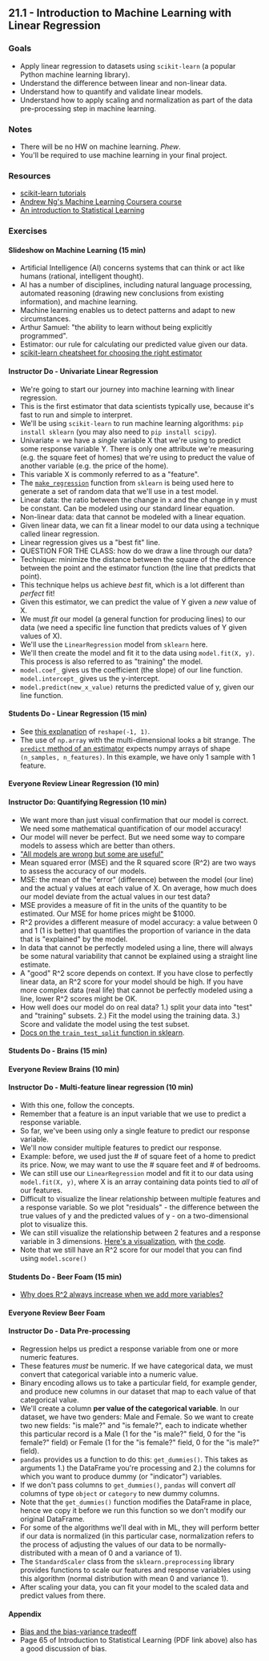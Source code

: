 ## 21.1 - Introduction to Machine Learning with Linear Regression

### Goals

* Apply linear regression to datasets using `scikit-learn` (a popular Python machine learning library).
* Understand the difference between linear and non-linear data.
* Understand how to quantify and validate linear models.
* Understand how to apply scaling and normalization as part of the data pre-processing step in machine learning.

### Notes

* There will be no HW on machine learning. *Phew*.
* You'll be required to use machine learning in your final project.

### Resources

* [scikit-learn tutorials](http://scikit-learn.org/stable/tutorial/index.html)
* [Andrew Ng's Machine Learning Coursera course](https://www.coursera.org/learn/machine-learning)
* [An introduction to Statistical Learning](http://www-bcf.usc.edu/~gareth/ISL/)

### Exercises

#### Slideshow on Machine Learning (15 min)

* Artificial Intelligence (AI) concerns systems that can think or act like humans (rational, intelligent thought).
* AI has a number of disciplines, including natural language processing, automated reasoning (drawing new conclusions from existing information), and machine learning.
* Machine learning enables us to detect patterns and adapt to new circumstances.
* Arthur Samuel: "the ability to learn without being explicitly programmed".
* Estimator: our rule for calculating our predicted value given our data.
* [scikit-learn cheatsheet for choosing the right estimator](http://scikit-learn.org/stable/tutorial/machine_learning_map/index.html)

#### Instructor Do - Univariate Linear Regression

* We're going to start our journey into machine learning with linear regression.
* This is the first estimator that data scientists typically use, because it's fast to run and simple to interpret.
* We'll be using `scikit-learn` to run machine learning algorithms: `pip install sklearn` (you may also need to `pip install scipy`).
* Univariate = we have a _single_ variable X that we're using to predict some response variable Y. There is only one attribute we're measuring (e.g. the square feet of homes) that we're using to preduct the value of another variable (e.g. the price of the home).
* This variable X is commonly referred to as a "feature".
* The [`make_regression`](http://scikit-learn.org/stable/modules/generated/sklearn.datasets.make_regression.html) function from `sklearn` is being used here to generate a set of random data that we'll use in a test model.
* Linear data: the ratio between the change in x and the change in y must be constant. Can be modeled using our standard linear equation.
* Non-linear data: data that cannot be modeled with a linear equation.
* Given linear data, we can fit a linear model to our data using a technique called linear regression.
* Linear regression gives us a "best fit" line.
* QUESTION FOR THE CLASS: how do we draw a line through our data?
* Technique: minimize the distance between the square of the difference between the point and the estimator function (the line that predicts that point).
* This technique helps us achieve *best* fit, which is a lot different than *perfect* fit!
* Given this estimator, we can predict the value of Y given a _new_ value of X.
* We must *fit* our model (a general function for producing lines) to our data (we need a specific line function that predicts values of Y given values of X).
* We'll use the `LinearRegression` model from `sklearn` here.
* We'll then create the model and fit it to the data using `model.fit(X, y)`. This process is also referred to as "training" the model.
* `model.coef_` gives us the coefficient (the slope) of our line function. `model.intercept_` gives us the y-intercept.
* `model.predict(new_x_value)` returns the predicted value of y, given our line function.

#### Students Do - Linear Regression (15 min)

* See [this explanation](https://stackoverflow.com/questions/18691084/what-does-1-mean-in-numpy-reshape) of `reshape(-1, 1)`.
* The use of `np.array` with the multi-dimensional looks a bit strange. The [`predict` method of an estimator](http://scikit-learn.org/stable/modules/generated/sklearn.linear_model.LinearRegression.html#sklearn.linear_model.LinearRegression.predict) expects numpy arrays of shape `(n_samples, n_features)`. In this example, we have only 1 sample with 1 feature.

#### Everyone Review Linear Regression (10 min)

#### Instructor Do: Quantifying Regression (10 min)

* We want more than just visual confirmation that our model is correct. We need some mathematical quantification of our model accuracy!
* Our model will never be perfect. But we need some way to compare models to assess which are better than others.
* ["All models are wrong but some are useful"](https://en.wikipedia.org/wiki/All_models_are_wrong)
* Mean squared error (MSE) and the R squared score (R^2) are two ways to assess the accuracy of our models.
* MSE: the mean of the "error" (difference) between the model (our line) and the actual y values at each value of X. On average, how much does our model deviate from the actual values in our test data?
* MSE provides a measure of fit in the units of the quantity to be estimated. Our MSE for home prices might be $1000. 
* R^2 provides a different measure of model accuracy: a value between 0 and 1 (1 is better) that quantifies the proportion of variance in the data that is "explained" by the model.
* In data that cannot be perfectly modeled using a line, there will always be some natural variability that cannot be explained using a straight line estimate. 
* A "good" R^2 score depends on context. If you have close to perfectly linear data, an R^2 score for your model should be high. If you have more complex data (real life) that cannot be perfectly modeled using a line, lower R^2 scores might be OK.
 * How well does our model do on real data? 1.) split your data into "test" and "training" subsets. 2.) Fit the model using the training data. 3.) Score and validate the model using the test subset.
 * [Docs on the `train_test_split` function in sklearn](http://scikit-learn.org/stable/modules/generated/sklearn.model_selection.train_test_split.html).

#### Students Do - Brains (15 min)

#### Everyone Review Brains (10 min)

#### Instructor Do - Multi-feature linear regression (10 min)

* With this one, follow the concepts.
* Remember that a feature is an input variable that we use to predict a response variable.
* So far, we've been using only a single feature to predict our response variable.
* We'll now consider multiple features to predict our response.
* Example: before, we used just the # of square feet of a home to predict its price. Now, we may want to use the # square feet and # of bedrooms.
* We can still use our `LinearRegression` model and fit it to our data using `model.fit(X, y)`, where X is an array containing data points tied to _all_ of our features.
* Difficult to visualize the linear relationship between multiple features and a response variable. So we plot "residuals" - the difference between the true values of y and the predicted values of y - on a two-dimensional plot to visualize this.
* We can still visualize the relationship between 2 features and a response variable in 3 dimensions. [Here's a visualization](https://giphy.com/gifs/BN2EIboh88OLfZTY5B/fullscreen), with [the code](https://github.com/dylburger/jupyter-notebook-examples/blob/master/Visualizing%20Multivariate%20Linear%20Regression.ipynb).
* Note that we still have an R^2 score for our model that you can find using `model.score()`

#### Students Do - Beer Foam (15 min)

* [Why does R^2 always increase when we add more variables?](https://www.quora.com/Why-when-the-number-of-variables-increases-does-the-R-square-also-increase-in-linear-regression)

#### Everyone Review Beer Foam

#### Instructor Do - Data Pre-processing

* Regression helps us predict a response variable from one or more numeric features. 
* These features _must_ be numeric. If we have categorical data, we must convert that categorical variable into a numeric value.
* Binary encoding allows us to take a particular field, for example gender, and produce new columns in our dataset that map to each value of that categorical value.
* We'll create a column **per value of the categorical variable**. In our dataset, we have two genders: Male and Female. So we want to create two new fields: "is male?" and "is female?", each to indicate whether this particular record is a Male (1 for the "is male?" field, 0 for the "is female?" field) or Female (1 for the "is female?" field, 0 for the "is male?" field).
* `pandas` provides us a function to do this: `get_dummies()`. This takes as arguments 1.) the DataFrame you're processing and 2.) the columns for which you want to produce dummy (or "indicator") variables.
* If we don't pass columns to `get_dummies()`, `pandas` will convert _all_ columns of type `object` or `category` to new dummy columns.
* Note that the `get_dummies()` function modifies the DataFrame in place, hence we copy it before we run this function so we don't modify our original DataFrame.
* For some of the algorithms we'll deal with in ML, they will perform better if our data is normalized (in this particular case, normalization refers to the process of adjusting the values of our data to be normally-distributed with a mean of 0 and a variance of 1).
* The `StandardScaler` class from the `sklearn.preprocessing` library provides functions to scale our features and response variables using this algorithm (normal distribution with mean 0 and variance 1).
* After scaling your data, you can fit your model to the scaled data and predict values from there.

#### Appendix

* [Bias and the bias-variance tradeoff](https://ml.berkeley.edu/blog/2017/07/13/tutorial-4/)
* Page 65 of Introduction to Statistical Learning (PDF link above) also has a good discussion of bias.
